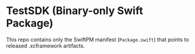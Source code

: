 # TestSDK (Binary-only Swift Package)

This repo contains only the SwiftPM manifest (`Package.swift`) that points to released .xcframework artifacts.

